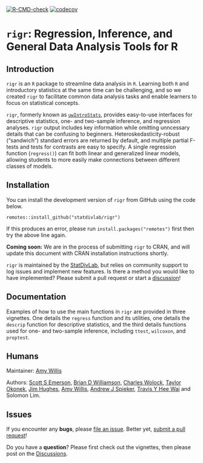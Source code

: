 
<!-- README.md is generated from README.Rmd. Please edit that file -->
<!-- badges: start 
[![CRAN status](https://www.r-pkg.org/badges/version/corncob)](https://CRAN.R-project.org/package=corncob)-->

[![R-CMD-check](https://github.com/statdivlab/rigr/workflows/R-CMD-check/badge.svg)](https://github.com/statdivlab/rigr/actions)
[![codecov](https://codecov.io/gh/statdivlab/rigr/branch/main/graph/badge.svg)](https://codecov.io/gh/statdivlab/rigr)
<!-- badges: end -->

# `rigr`: Regression, Inference, and General Data Analysis Tools for R

## Introduction

`rigr` is an `R` package to streamline data analysis in `R`. Learning
both `R` and introductory statistics at the same time can be
challenging, and so we created `rigr` to facilitate common data analysis
tasks and enable learners to focus on statistical concepts.

`rigr`, formerly known as
[`uwIntroStats`](https://cran.r-project.org/web/packages/uwIntroStats/index.html),
provides easy-to-use interfaces for descriptive statistics, one- and
two-sample inference, and regression analyses. `rigr` output includes
key information while omitting unncessary details that can be confusing
to beginners. Heteroskedasticity-robust (“sandwich”) standard errors are
returned by default, and multiple partial F-tests and tests for
contrasts are easy to specify. A single regression function
(`regress()`) can fit both linear and generalized linear models,
allowing students to more easily make connections between different
classes of models.

## Installation

You can install the development version of `rigr` from GitHub using the
code below.

    remotes::install_github("statdivlab/rigr")

If this produces an error, please run `install.packages("remotes")`
first then try the above line again.

**Coming soon:** We are in the process of submitting `rigr` to CRAN, and
will update this document with CRAN installation instructions shortly.

`rigr` is maintained by the
[StatDivLab](http://statisticaldiversitylab.com/), but relies on
community support to log issues and implement new features. Is there a
method you would like to have implemented? Please submit a pull request
or start a
[discussion](https://github.com/statdivlab/rigr/discussions/)!

## Documentation

Examples of how to use the main functions in `rigr` are provided in
three vignettes. One details the `regress` function and its utilities,
one details the `descrip` function for descriptive statistics, and the
third details functions used for one- and two-sample inference,
including `ttest`, `wilcoxon`, and `proptest`.

## Humans

Maintainer: [Amy Willis](http://statisticaldiversitylab.com/)

Authors: [Scott S Emerson](http://www.emersonstatistics.com/), [Brian D
Williamson](https://bdwilliamson.github.io/), [Charles
Wolock](https://cwolock.github.io/), [Taylor
Okonek](https://taylorokonek.github.io/), [Jim
Hughes](https://www.biostat.washington.edu/people/james-hughes), [Amy
Willis](http://statisticaldiversitylab.com/), [Andrew J
Spieker](https://www.vumc.org/biostatistics/person/andrew-spieker-phd/),
[Travis Y Hee
Wai](https://scholar.google.com/citations?user=WaJn2wIAAAAJ&hl=en/) and
Solomon Lim.

## Issues

If you encounter any **bugs**, please [file an
issue](https://github.com/statdivlab/rigr/issues/). Better yet, [submit
a pull request](https://github.com/statdivlab/rigr/pulls/)!

Do you have a **question**? Please first check out the vignettes, then
please post on the
[Discussions](https://github.com/statdivlab/rigr/discussions/).
